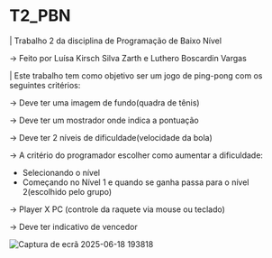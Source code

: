 # T2_PBN
  | Trabalho 2 da disciplina de Programação de Baixo Nível

-> Feito por Luísa Kirsch Silva Zarth e Luthero Boscardin Vargas

   | Este trabalho tem como objetivo ser um jogo de ping-pong com os seguintes critérios:

-> Deve ter uma imagem de fundo(quadra de tênis)

-> Deve ter um mostrador onde indica a pontuação

-> Deve ter 2 níveis de dificuldade(velocidade da bola)

-> A critério do programador escolher como aumentar a dificuldade:
   - Selecionando o nível
   - Começando no Nível 1 e quando se ganha passa para o nível 2(escolhido pelo grupo)
     
-> Player X PC (controle da raquete via mouse ou teclado)

-> Deve ter indicativo de vencedor

![Captura de ecrã 2025-06-18 193818](https://github.com/user-attachments/assets/c114e414-8673-469d-9634-65591c7e49c9)
